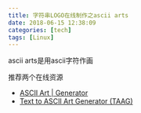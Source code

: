 ```yaml
---
title: 字符串LOGO在线制作之ascii arts
date: 2018-06-15 12:38:09
categories: [tech]
tags: [Linux]
---
```


ascii arts是用ascii字符作画

推荐两个在线资源

* [ASCII Art | Generator](http://www.asciiarts.net/) 
* [Text to ASCII Art Generator (TAAG)](http://patorjk.com/software/taag/#p=testall&f=Isometric2&t=HelloWord)


